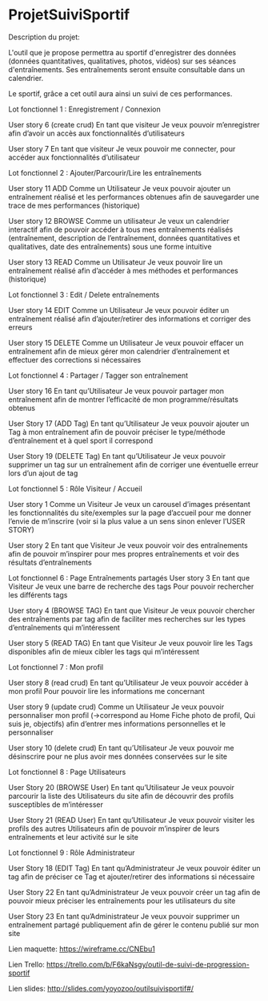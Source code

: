 # ProjetSuiviSportif
Description du projet: 



L'outil que je propose permettra au sportif d'enregistrer des données (données quantitatives, qualitatives, photos, vidéos) sur ses séances d'entraînements. Ses entraînements seront ensuite consultable dans un calendrier.


Le sportif, grâce a cet outil aura ainsi un suivi de ces performances.


Lot fonctionnel 1 : Enregistrement / Connexion


User story 6 (create crud)
En tant que visiteur
Je veux pouvoir m’enregistrer
afin d’avoir un accès aux fonctionnalités d’utilisateurs  


User story 7
En tant que visiteur
Je veux pouvoir me connecter,
pour accéder aux fonctionnalités d’utilisateur


Lot fonctionnel 2 : Ajouter/Parcourir/Lire les entraînements


User story 11 ADD
Comme un Utilisateur
Je veux pouvoir ajouter un entraînement réalisé et les performances obtenues
afin de  sauvegarder une trace de mes performances (historique)


User story 12 BROWSE
Comme un utilisateur
Je veux un calendrier interactif
afin de pouvoir accéder à tous mes entraînements réalisés (entraînement, description de l’entraînement, données quantitatives et qualitatives, date des entraînements) sous une forme intuitive


User story  13 READ
Comme un Utilisateur
Je veux pouvoir lire un entraînement réalisé
afin d’accéder à mes méthodes et performances (historique)



Lot fonctionnel 3 : Edit / Delete entraînements


User story 14 EDIT
Comme un Utilisateur
Je veux pouvoir éditer un entraînement réalisé
afin  d’ajouter/retirer des informations et corriger des erreurs


User story 15 DELETE
Comme un Utilisateur
Je veux pouvoir effacer un entraînement
afin de mieux gérer mon calendrier d’entraînement et effectuer des corrections si nécessaires


Lot fonctionnel 4 : Partager / Tagger son entraînement


User story 16
En tant qu’Utilisateur
Je veux pouvoir partager mon entraînement
afin de montrer l’efficacité de mon programme/résultats obtenus


User Story 17 (ADD Tag)
En tant qu’Utilisateur
Je veux pouvoir ajouter un Tag à mon entraînement
afin de pouvoir préciser le type/méthode d’entraînement et à quel sport il correspond


User Story 19 (DELETE Tag)
En tant qu’Utilisateur
Je veux pouvoir supprimer un tag sur un entraînement
afin de corriger une éventuelle erreur lors d’un ajout de tag








Lot fonctionnel 5 : Rôle Visiteur / Accueil


User story 1
Comme un Visiteur
Je veux un carousel d’images présentant les fonctionnalités du site/exemples sur la page d’accueil
pour me donner l’envie de m’inscrire (voir si la plus value a un sens sinon enlever l’USER STORY)


User story 2
En tant que Visiteur
Je veux pouvoir voir des entraînements
afin de pouvoir m’inspirer pour mes propres entraînements et voir des résultats d’entraînements


Lot fonctionnel 6 : Page Entraînements partagés
User story 3
En tant que Visiteur
Je veux une barre de recherche des tags
Pour pouvoir rechercher les différents tags


User story 4 (BROWSE TAG)
En tant que Visiteur
Je veux pouvoir chercher des entraînements par tag
afin de faciliter mes recherches sur les  types d’entraînements qui m’intéressent


User story 5 (READ TAG)
En tant que Visiteur
Je veux pouvoir lire les Tags disponibles
afin de mieux cibler les tags qui m’intéressent





Lot fonctionnel 7 : Mon profil


User story 8 (read crud)
En tant qu’Utilisateur
Je veux pouvoir accéder à mon profil
Pour pouvoir lire les informations me concernant


User story 9 (update crud)
Comme un Utilisateur
Je veux pouvoir personnaliser mon profil (→correspond au Home Fiche photo de profil, Qui suis je, objectifs)
afin d’entrer mes informations personnelles et le personnaliser


User story 10 (delete crud)
En tant qu’Utilisateur
Je veux pouvoir me désinscrire
pour ne plus avoir mes données conservées sur le site 


Lot fonctionnel 8 : Page Utilisateurs


User Story 20 (BROWSE User)
En tant qu’Utilisateur
Je veux pouvoir parcourir la liste des Utilisateurs du site
afin de découvrir des profils susceptibles de m’intéresser 


User Story 21 (READ User)
En tant qu’Utilisateur
Je veux pouvoir visiter les profils des autres Utilisateurs
afin de pouvoir m’inspirer de leurs entraînements et leur activité sur le site


Lot fonctionnel 9 : Rôle Administrateur


User Story 18 (EDIT Tag) 
En tant qu’Administrateur
Je veux pouvoir éditer un tag
afin de préciser ce Tag et ajouter/retirer des informations si nécessaire



User Story 22
En tant qu’Administrateur
Je veux pouvoir créer un tag 
afin de pouvoir mieux préciser les entraînements pour les utilisateurs du site


User Story 23
En tant qu’Administrateur
Je veux pouvoir supprimer un entraînement partagé publiquement
afin de gérer le contenu publié sur mon site


Lien maquette: https://wireframe.cc/CNEbu1


Lien Trello: https://trello.com/b/F6kaNsgy/outil-de-suivi-de-progression-sportif


Lien slides: http://slides.com/yoyozoo/outilsuivisportif#/


